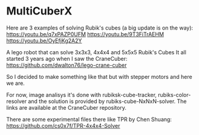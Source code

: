 # MultiCuberX
Here are 3 examples of solving Rubik's cubes (a big update is on the way):
https://youtu.be/q7xPAZP0UFM 
https://youtu.be/9T3FiTrAEHM 
https://youtu.be/OyEfjKg2A2Y 

A lego robot that can solve 3x3x3, 4x4x4 and 5x5x5 Rubik's Cubes
It all started 3 years ago when I saw the CraneCuber:
https://github.com/dwalton76/lego-crane-cuber

So I decided to make something like that but with stepper motors and here we are.

For now, image analisys it's done with rubiksk-cube-tracker, rubiks-color-resolver and the solution is provided by rubiks-cube-NxNxN-solver. The links are available at the CraneCuber repository.

There are some experimental files there like TPR by Chen Shuang:
https://github.com/cs0x7f/TPR-4x4x4-Solver
